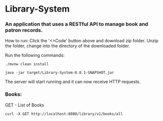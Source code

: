 # Library-System

### An application that uses a RESTful API to manage book and patron records.

How to run:
Click the '<>Code' button above and download zip folder.
Unzip the folder, change into the directory of the downloaded folder.

Run the following commands:
```
./mvnw clean install
```
```
java -jar target/Library-System-0.0.1-SNAPSHOT.jar
```

The server will start running and it can now receive HTTP requests.

### Books:

GET - List of Books

```
curl -X GET http://localhost:8080/library/v1/books/all
```

